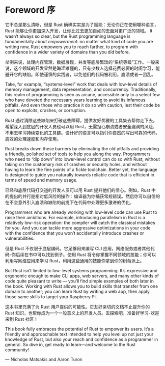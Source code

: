 # Foreword 序

它不总是那么清晰，但是 Rust 确确实实是为了赋能：无论你正在使用哪种语言，Rust 能够让你更加深入开发，让你比过去更加自如的去面对更广泛的领域。
It wasn’t always so clear, but the Rust programming language is fundamentally
about _empowerment_: no matter what kind of code you are writing now, Rust
empowers you to reach farther, to program with confidence in a wider variety of
domains than you did before.

举例来说，处理内存管理，数据展现，并发等底层繁琐的“系统等级”工作。一般来说，这个领域的开发显然是晦涩难懂的，只有少数人选择花费必要的时间学习，能避开它的缺陷。即使谨慎的实践者，以免他们的代码被利用，崩溃或者一团乱。

Take, for example, “systems-level” work that deals with low-level details of
memory management, data representation, and concurrency. Traditionally, this
realm of programming is seen as arcane, accessible only to a select few who
have devoted the necessary years learning to avoid its infamous pitfalls. And
even those who practice it do so with caution, lest their code be open to
exploits, crashes, or corruption.

Rust 通过消除这些缺陷来打破这些障碍，提供友好优雅的工具集去帮你走下去。希望深入到底层的开发人员也可以用 Rust，无需担心崩溃或者安全漏洞的风险，不用去学习持续变化的工具链。设计好的语言可以指引你自然的写出可靠的代码，高效的处理速度和内存使用。

Rust breaks down these barriers by eliminating the old pitfalls and providing a
friendly, polished set of tools to help you along the way. Programmers who need
to “dip down” into lower-level control can do so with Rust, without taking on
the customary risk of crashes or security holes, and without having to learn
the fine points of a fickle toolchain. Better yet, the language is designed to
guide you naturally towards reliable code that is efficient in terms of speed
and memory usage.

已经和底层代码打交道的开发人员可以用 Rust 提升他们的信心。例如，Rust 中的提出的并行是相对低风险的操作：编译器为你捕获常规错误。然后你可以自信的在不会意外引入崩溃和缺陷的前提下在代码中处理更多激进的优化，

Programmers who are already working with low-level code can use Rust to raise
their ambitions. For example, introducing parallelism in Rust is a relatively
low-risk operation: the compiler will catch the classical mistakes for you. And
you can tackle more aggressive optimizations in your code with the confidence
that you won’t accidentally introduce crashes or vulnerabilities.

但是 Rust 不仅限于底层编码。它足够用来编写 CLI 应用，网络服务或者其他代码-你后续在书中可以找到例子。使用 Rust 将令你掌握不同领域的技能；你可以利用写网络应用来学习 Rust，利用这些通用的技能你拿到你的树莓派上。

But Rust isn’t limited to low-level systems programming. It’s expressive and
ergonomic enough to make CLI apps, web servers, and many other kinds of code
quite pleasant to write — you’ll find simple examples of both later in the
book. Working with Rust allows you to build skills that transfer from one
domain to another; you can learn Rust by writing a web app, then apply those
same skills to target your Raspberry Pi.

这本书里充满了为 Rust 用户提供的可能性。它友好亲切的文档不止提升你的 Rust 知识，也帮你成为一个一般意义上的开发人员。去探索吧，准备好学习-欢迎来到 Rust 社区！

This book fully embraces the potential of Rust to empower its users. It’s a
friendly and approachable text intended to help you level up not just your
knowledge of Rust, but also your reach and confidence as a programmer in
general. So dive in, get ready to learn—and welcome to the Rust community!

— Nicholas Matsakis and Aaron Turon

